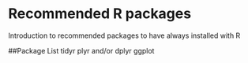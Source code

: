 # Recommended R packages
Introduction to recommended packages to have always installed with R

##Package List
tidyr
plyr and/or dplyr
ggplot


